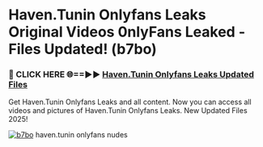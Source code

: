 # Haven.Tunin Onlyfans Leaks Original Videos 0nlyFans Leaked - Files Updated! (b7bo)

<h3>🔴 CLICK HERE 🌐==►► <a href="https://tinyurl.com/2jnfzry5" rel="nofollow">Haven.Tunin Onlyfans Leaks Updated Files</a></h3>

Get Haven.Tunin Onlyfans Leaks and all content. Now you can access all videos and pictures of Haven.Tunin Onlyfans Leaks. New Updated Files 2025!

[![b7bo](https://i.imgur.com/GyGTBgg.gif)](https://tinyurl.com/2jnfzry5)
haven.tunin onlyfans nudes